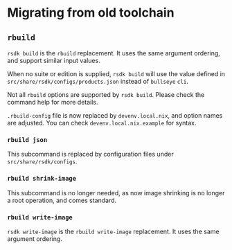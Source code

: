 # Migrating from old toolchain

## `rbuild`

`rsdk build` is the `rbuild` replacement.
It uses the same argument ordering, and support similar input values.

When no suite or edition is supplied, `rsdk build` will use the value defined in `src/share/rsdk/configs/products.json` instead of `bullseye` `cli`.

Not all `rbuild` options are supported by `rsdk build`.
Please check the command help for more details.

`.rbuild-config` file is now replaced by `devenv.local.nix`, and option names are adjusted.
You can check `devenv.local.nix.example` for syntax.

### `rbuild json`

This subcommand is replaced by configuration files under `src/share/rsdk/configs`.

### `rbuild shrink-image`

This subcommand is no longer needed, as now image shrinking is no longer a root operation, and comes standard.

### `rbuild write-image`

`rsdk write-image` is the `rbuild write-image` replacement.
It uses the same argument ordering.
